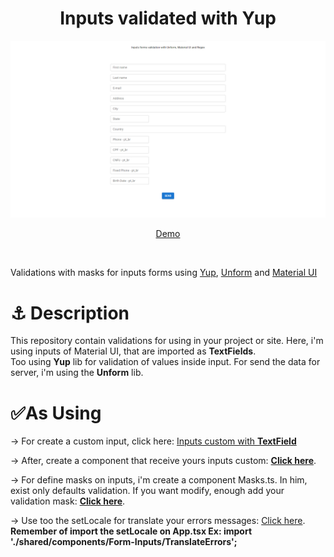 <h1 align='center'>Inputs validated with Yup </h1>
<img src='src/assets/images/home_forms.png'/>

<p align='center'><a href='https://validation-inputs.netlify.app/' target='_blank'>Demo</a></p>

<br/>

Validations with masks for inputs forms using [Yup](https://www.npmjs.com/package/yup), [Unform](https://unform-rocketseat.vercel.app/) and [Material UI](https://mui.com/material-ui/getting-started/installation/)

# ⚓ Description

This repository contain validations for using in your project or site.
Here, i'm using inputs of Material UI, that are imported as **TextFields**. <br>
Too using **Yup** lib for validation of values inside input.
For send the data for server, i'm using the **Unform** lib.

# ✅As Using

→ For create a custom input, click here: [Inputs custom with **TextField**](https://github.com/EuMarcel0/form-unform-yup/tree/main/src/shared/components/Form-Inputs)

→ After, create a component that receive yours inputs custom: [**Click here**](https://github.com/EuMarcel0/form-unform-yup/blob/main/src/shared/components/Inputs/InputsValidation.tsx).

→ For define masks on inputs, i'm create a component Masks.ts. In him, exist only defaults validation. If you want modify, enough add your validation mask: [**Click here**](https://github.com/EuMarcel0/form-unform-yup/blob/main/src/shared/Utils/Masks.ts).

→ Use too the setLocale for translate your errors messages: [Click here](https://github.com/EuMarcel0/form-unform-yup/blob/main/src/shared/components/Form-Inputs/TranslateErrors.ts).
**Remember of import the setLocale on App.tsx Ex: import './shared/components/Form-Inputs/TranslateErrors';**
